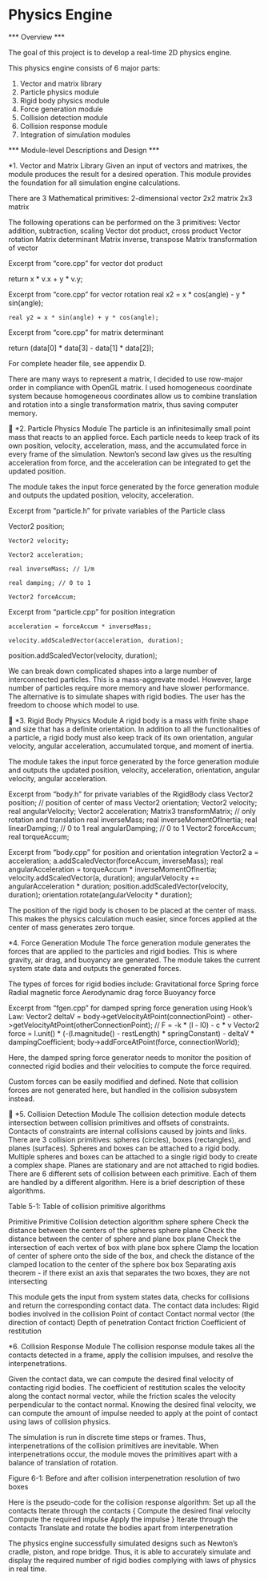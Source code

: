 # Physics Engine

*** Overview ***

The goal of this project is to develop a real-time 2D physics engine. 

This physics engine consists of 6 major parts:
1. Vector and matrix library 
2. Particle physics module 
3. Rigid body physics module 
4. Force generation module 
5. Collision detection module 
6. Collision response module 
7. Integration of simulation modules 

*** Module-level Descriptions and Design ***

*1. Vector and Matrix Library 
Given an input of vectors and matrixes, the module produces the result for a desired operation. This module provides the foundation for all simulation engine calculations.

There are 3 Mathematical primitives: 
2-dimensional vector
2x2 matrix
2x3 matrix

The following operations can be performed on the 3 primitives:
Vector addition, subtraction, scaling
Vector dot product, cross product
Vector rotation
Matrix determinant
Matrix inverse, transpose
Matrix transformation of vector

Excerpt from “core.cpp” for vector dot product

return x * v.x + y * v.y;

Excerpt from “core.cpp” for vector rotation
	real x2 = x * cos(angle) - y * sin(angle);
	
	real y2 = x * sin(angle) + y * cos(angle);
	

Excerpt from “core.cpp” for matrix determinant

return (data[0] * data[3] - data[1] * data[2]);

For complete header file, see appendix D.

There are many ways to represent a matrix, I decided to use row-major order in compliance with OpenGL matrix.  I used homogeneous coordinate system because homogeneous coordinates allow us to combine translation and rotation into a single transformation matrix, thus saving computer memory.


*2. Particle Physics Module
The particle is an infinitesimally small point mass that reacts to an applied force. Each particle needs to keep track of its own position, velocity, acceleration, mass, and the accumulated force in every frame of the simulation. Newton’s second law gives us the resulting acceleration from force, and the acceleration can be integrated to get the updated position.

The module takes the input force generated by the force generation module and outputs the updated position, velocity, acceleration. 

Excerpt from “particle.h” for private variables of the Particle class

Vector2 position;

	Vector2 velocity;
	
	Vector2 acceleration;
	
	real inverseMass; // 1/m
	
	real damping; // 0 to 1
	
	Vector2 forceAccum;

Excerpt from “particle.cpp” for position integration

	acceleration = forceAccum * inverseMass;
	
	velocity.addScaledVector(acceleration, duration);
	
position.addScaledVector(velocity, duration);

We can break down complicated shapes into a large number of interconnected particles. This is a mass-aggrevate model. However, large number of particles require more memory and have slower performance. The alternative is to simulate shapes with rigid bodies. The user has the freedom to choose which model to use.



*3. Rigid Body Physics Module 
A rigid body is a mass with finite shape and size that has a definite orientation. In addition to all the functionalities of a particle, a rigid body must also keep track of its own orientation, angular velocity, angular acceleration, accumulated torque, and moment of inertia.

The module takes the input force generated by the force generation module and outputs the updated position, velocity, acceleration, orientation, angular velocity, angular acceleration. 

Excerpt from “body.h” for private variables of the RigidBody class
Vector2 position; // position of center of mass
	Vector2 orientation;
	Vector2 velocity;
	real angularVelocity;
	Vector2 acceleration;
	Matrix3 transformMatrix; // only rotation and translation
	real inverseMass;
	real inverseMomentOfInertia;
	real linearDamping; // 0 to 1
	real angularDamping; // 0 to 1
	Vector2 forceAccum;
	real torqueAccum;

Excerpt from “body.cpp” for position and orientation integration
	Vector2 a = acceleration;
	a.addScaledVector(forceAccum, inverseMass);
	real angularAcceleration = torqueAccum * inverseMomentOfInertia;
	velocity.addScaledVector(a, duration);
	angularVelocity += angularAcceleration * duration;
	position.addScaledVector(velocity, duration);
	orientation.rotate(angularVelocity * duration);


The position of the rigid body is chosen to be placed at the center of mass. This makes the physics calculation much easier, since forces applied at the center of mass generates zero torque.


*4. Force Generation Module 
The force generation module generates the forces that are applied to the particles and rigid bodies. This is where gravity, air drag, and buoyancy are generated. The module takes the current system state data and outputs the generated forces.

The types of forces for rigid bodies include:
Gravitational force
Spring force
Radial magnetic force
Aerodynamic drag force
Buoyancy force

Excerpt from “fgen.cpp” for damped spring force generation using Hook’s Law:
Vector2 deltaV = body->getVelocityAtPoint(connectionPoint)
		- other->getVelocityAtPoint(otherConnectionPoint);
	// F = -k * (l - l0) - c * v
	Vector2 force = l.unit() * (-(l.magnitude() - restLength) * springConstant)
		- deltaV * dampingCoefficient;
	body->addForceAtPoint(force, connectionWorld);

Here, the damped spring force generator needs to monitor the position of connected rigid bodies and their velocities to compute the force required.

Custom forces can be easily modified and defined. Note that collision forces are not generated here, but handled in the collision subsystem instead.


*5. Collision Detection Module 
The collision detection module detects intersection between collision primitives and offsets of constraints. Contacts of constraints are internal collisions caused by joints and links. There are 3 collision primitives: spheres (circles), boxes (rectangles), and planes (surfaces). Spheres and boxes can be attached to a rigid body. Multiple spheres and boxes can be attached to a single rigid body to create a complex shape. Planes are stationary and are not attached to rigid bodies. There are 6 different sets of collision between each primitive. Each of them are handled by a different algorithm. Here is a brief description of these algorithms.

Table 5-1: Table of collision primitive algorithms

Primitive Primitive Collision detection algorithm
sphere sphere Check the distance between the centers of the spheres
sphere plane Check the distance between the center of sphere and plane
box plane Check the intersection of each vertex of box with plane
box sphere Clamp the location of center of sphere onto the side of the box, and check the distance of the clamped location to the center of the sphere
box box Separating axis theorem - if there exist an axis that separates the two boxes, they are not intersecting

This module gets the input from system states data, checks for collisions and return the corresponding contact data. The contact data includes:
Rigid bodies involved in the collision
Point of contact
Contact normal vector (the direction of contact)
Depth of penetration
Contact friction
Coefficient of restitution

*6. Collision Response Module 
The collision response module takes all the contacts detected in a frame, apply the collision impulses, and resolve the interpenetrations.

Given the contact data, we can compute the desired final velocity of contacting rigid bodies. The coefficient of restitution scales the velocity along the contact normal vector, while the friction scales the velocity perpendicular to the contact normal. Knowing the desired final velocity, we can compute the amount of impulse needed to apply at the point of contact using laws of collision physics.

The simulation is run in discrete time steps or frames. Thus, interpenetrations of the collision primitives are inevitable. When interpenetrations occur, the module moves the primitives apart with a balance of translation of rotation. 


Figure 6-1: Before and after collision interpenetration resolution of two boxes

Here is the pseudo-code for the collision response algorithm:
Set up all the contacts
Iterate through the contacts
{
Compute the desired final velocity
Compute the required impulse
Apply the impulse
}
Iterate through the contacts
	Translate and rotate the bodies apart from interpenetration


The physics engine successfully simulated designs such as Newton’s cradle, piston, and rope bridge. Thus, it is able to accurately simulate and display the required number of rigid bodies complying with laws of physics in real time. 
